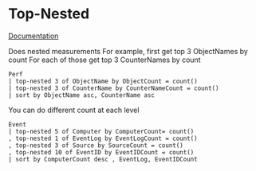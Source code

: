# Top-Nested

[Documentation](https://kusto.azurewebsites.net/docs/query/topnestedoperator.html)

Does nested measurements
For example, first get top 3 ObjectNames by count
For each of those get top 3 CounterNames by count

    Perf  
    | top-nested 3 of ObjectName by ObjectCount = count()  
    | top-nested 3 of CounterName by CounterNameCount = count()  
    | sort by ObjectName asc, CounterName asc

You can do different count at each level

    Event  
    | top-nested 5 of Computer by ComputerCount= count()  
    , top-nested 1 of EventLog by EventLogCount = count()  
    , top-nested 3 of Source by SourceCount = count()  
    , top-nested 10 of EventID by EventIDCount = count()  
    | sort by ComputerCount desc , EventLog, EventIDCount  
